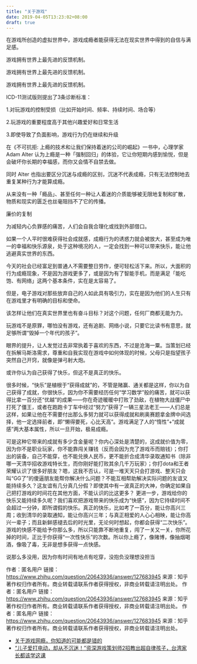 ```yaml
---
title: "关于游戏"
date: 2019-04-05T13:23:02+08:00
draft: true
---
```


在游戏所创造的虚拟世界中，游戏成瘾者能获得无法在现实世界中得到的自信与满足感。

游戏拥有世界上最先进的反馈机制。

游戏拥有世界上最先进的反馈机制。

游戏拥有世界上最先进的反馈机制。

ICD-11测试版则提出了3条诊断标准：

1.对玩游戏的控制受损（比如开始时间、频率、持续时间、场合等）

2.玩游戏的重要程度高于其他兴趣爱好和日常生活

3.即使导致了负面影响，游戏行为仍在继续和升级

在《不可抗拒: 上瘾的技术和让我们保持着迷的公司的崛起》一书中，心理学家 Adam Alter 认为上瘾是一种「强制回归」的体验，它让你短期内感到愉悦，但是会破坏你长期的幸福感，而你又会情不自禁去做。

同时 Alter 也指出要区分沉迷与成瘾的区别，沉迷不代表成瘾，只有无法控制地去重复某种行为才能算成瘾。


从来没有一种「瘾品」、甚至任何一种让人着迷的介质能够被无限地复制和扩散，物质和现实的匮乏也丝毫阻挡不了它的传播。

廉价的复制

为减轻内心负罪感的痛苦，人们会自我合理化或找到外部借口。

如果一个人平时很难获得社会成就感，成瘾行为的诱惑力就会被放大，甚至成为唯一的幸福和快乐源泉，处于这种境况的人，一定会找到一种可以带来快乐，能让他逃避真实世界的东西。

今天的社会已经富足到普通人不需要整日劳作，便可轻松活下来。所以，大面积的行为成瘾现象，不是因为游戏更多了，或是因为有了智能手机，而是满足「能吃饱、有网络」这两个基本条件，实在是太容易了。

但是，电子游戏对那些放弃自己的人如此具有吸引力，实在是因为他们的人生只有在游戏里才有明确的目标和使命。

该怎样让他们在真实世界里也有奋斗目标？对这个问题，任何厂商都无能为力。


玩游戏不是原罪，哪怕没有游戏，还有追剧、网络小说，只要它比读书有意思，就足够所谓“毁掉一个年代的孩子”。

眼界的提升，让人发觉过去非常执着于喜欢的东西，不过是沧海一粟。当策划已经在拆解马斯洛需求，尊重和自我实现在游戏中如何体现的时候，父母只是指望孩子突然自己开窍，就像是弹弓射大炮。

或许你认为自己获得了快乐，但这不是真正的快乐。


很多时候，“快乐”是植根于“获得成就”的，不管是赌赢、通关都是这样，你以为自己获得了成就，你很快乐，因为你不需要经历任何“学习数学”般的痛苦，就可以获得比拿一百分还“优越”的成果——你在奇迹暖暖中打败了劲敌，在植物大战僵尸中打死了僵王，或者在跑跑卡丁车中经过“努力”获得了一辆三星法老王——人们总是这样，如果让他在不需要付出那么多努力就可以获得成就和刷奥赛题拿金牌中间选择，他一定选择前者，即“懒得要死，心比天高”。游戏满足了人的“惰性”+“成就感”两大基本属性，所以一旦开始，极易成瘾。

可是这种它带来的成就有多少含金量呢？你内心深处是清楚的，这成就价值为零，因为你不是职业玩家，你不能靠闯关赚钱（反而会因为充了游戏币而赔钱）；你打出的装备，自己不能穿，也不能兑换人民币，更不能折合成清华录取通知书（除非哪一天清华招收游戏特长生，而你刚好能打败其余几千万玩家）；你打dota和王者荣耀认识了很多好朋友？嗯，这我不否认，可是一堆天天只会打游戏、整天只会叫“GG了”的傻逼朋友能帮你解决什么问题？不能互相帮助解决实际问题的友谊又能持续多久？这友谊有几分真几分假？即使其中有一波真正的大神，你确定如果自己把打游戏的时间花在其他方面，不能认识的比这更多？
更进一步，游戏给你的快乐又能持续多久呢？我们喜欢把游戏带来的快乐成为“快感”，因为它持续时间不会超过一分钟，即所谓假的快乐。真正的快乐，比如考了一百分，能让你高兴三周；收到清华的录取通知，能让你高兴三年；与真正相爱的人心心相映，能让你高兴一辈子；而且新鲜感褪去后的时光里，无论何时想起，你都会获得“二次快乐”。游戏的快感不能给予你那么多，所以只能靠不断地重复，闯了一关又一关，你所花掉的时间，正比于你获得“一次性快乐”的次数。所以你上瘾了，像赌博，像抽烟喝酒，像吸了毒，无非是想多获得一点快感。

说那么多没用，因为你有时间有地点有吃穿，没抱负没理想没担当


作者：匿名用户
链接：https://www.zhihu.com/question/20643936/answer/127683945
来源：知乎
著作权归作者所有。商业转载请联系作者获得授权，非商业转载请注明出处。
作者：匿名用户
链接：https://www.zhihu.com/question/20643936/answer/127683945
来源：知乎
著作权归作者所有。商业转载请联系作者获得授权，非商业转载请注明出处。
作者：匿名用户
链接：https://www.zhihu.com/question/20643936/answer/127683945
来源：知乎
著作权归作者所有。商业转载请联系作者获得授权，非商业转载请注明出处。


- [关于游戏网瘾，你知道的可能都是错的](https://36kr.com/p/5163535)
- [“儿子爱打电动，却从不沉迷！”资深游戏策划师2招教出超自律孩子，台湾家长都该学这课](https://www.storm.mg/lifestyle/449619)